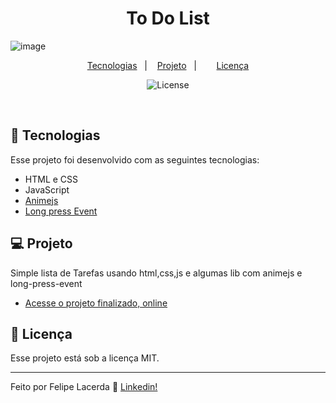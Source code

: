 <h1 align="center">To Do List</h1>

![image](https://user-images.githubusercontent.com/99082399/210460449-76b0c4ea-7828-4ff2-9753-cf1d257e622f.png)

<p align="center">
  <a href="#-tecnologias">Tecnologias</a>&nbsp;&nbsp;&nbsp;|&nbsp;&nbsp;&nbsp;
  <a href="#-projeto">Projeto</a>&nbsp;&nbsp;&nbsp;|&nbsp;&nbsp;&nbsp;
 &nbsp;&nbsp;&nbsp;
  <a href="#memo-licença">Licença</a>
</p>

<p align="center">
  <img alt="License" src="https://img.shields.io/static/v1?label=license&message=MIT&color=49AA26&labelColor=000000">
</p>

<br>

## 🚀 Tecnologias

Esse projeto foi desenvolvido com as seguintes tecnologias:

- HTML e CSS
- JavaScript
- [Animejs](https://github.com/juliangarnier/anime)
- [Long press Event](https://github.com/john-doherty/long-press-event)


## 💻 Projeto

Simple lista de Tarefas usando html,css,js e algumas lib com animejs e long-press-event

- [Acesse o projeto finalizado, online](lordghapa.github.io/todo-list-vanila-js/)


## :memo: Licença

Esse projeto está sob a licença MIT.

---

Feito por Felipe Lacerda :wave: [Linkedin!](https://www.linkedin.com/in/felipe-lacerda-oliveira-274554125/)